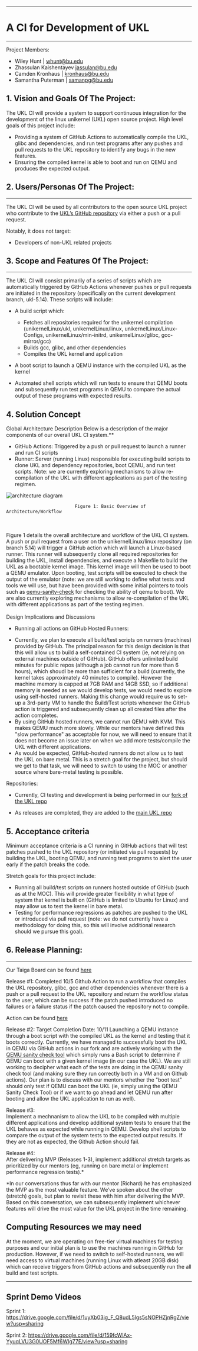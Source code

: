 ** **
# A CI for Development of UKL
** **
Project Members:  
- Wiley Hunt | whunt@bu.edu  
- Zhassulan Kaishentayev jassulan@bu.edu  
- Camden Kronhaus | kronhaus@bu.edu  
- Samantha Puterman | samanpg@bu.edu  

## 1.   Vision and Goals Of The Project:

The UKL CI will provide a system to support continuous integration for the development of the linux unikernel (UKL) open source project. High level goals of this project include:  
* Providing a system of GitHub Actions to automatically compile the UKL, glibc and dependencies, and run test programs after any pushes and pull requests to the UKL repository to identify any bugs in the new features. 
* Ensuring the compiled kernel is able to boot and run on QEMU and produces the expected output.

## 2. Users/Personas Of The Project:
** **
The UKL CI will be used by all contributors to the open source UKL project who contribute to the [UKL’s GitHub repository](https://github.com/unikernelLinux/linux) via either a push or a pull request.

Notably, it does not target:
* Developers of non-UKL related projects

## 3.   Scope and Features Of The Project:

** **
The UKL CI will consist primarily of a series of scripts which are automatically triggered by GitHub Actions whenever pushes or pull requests are initiated in the repository (specifically on the current development branch, ukl-5.14). These scripts will include: 
* A build script which:

    * Fetches all repositories required for the unikernel compilation (unikernelLinux/ukl, unikernelLinux/linux, unikernelLinux/Linux-Configs, unikernelLinux/min-initrd, unikernelLinux/glibc, gcc-mirror/gcc)
  * Builds gcc, glibc, and other dependencies
  * Compiles the UKL kernel and application
* A boot script to launch a QEMU instance with the compiled UKL as the kernel
* Automated shell scripts which will run tests to ensure that QEMU boots and subsequently run test programs in QEMU to compare the actual output of these programs with expected results. 

## 4. Solution Concept
Global Architecture Description
Below is a description of the major components of our overall UKL CI system.**
* GitHub Actions: Triggered by a push or pull request to launch a runner and run CI scripts
* Runner: Server (running Linux) responsible for executing build scripts to clone UKL and dependency repositories, boot QEMU, and run test scripts. Note: we are currently exploring mechanisms to allow re-compilation of the UKL with different applications as part of the testing regimen.

![architecture diagram](./images/architecture-diagram.png)
                  
                              Figure 1: Basic Overview of Architecture/Workflow

<br></br>
Figure 1 details the overall architecture and workflow of the UKL CI system. A push or pull request from a user on the unikernelLinux/linux repository (on branch 5.14) will trigger a GitHub action which will launch a Linux-based runner. This runner will subsequently clone all required repositories for building the UKL, install dependencies, and execute a Makefile to build the UKL as a bootable kernel image. This kernel image will then be used to boot a QEMU emulator. Upon booting, test scripts will be executed to check the output of the emulator (note: we are still working to define what tests and tools we will use, but have been provided with some initial pointers to tools such as [qemu-sanity-check](https://people.redhat.com/~rjones/qemu-sanity-check/) for checking the ability of qemu to boot). We are also currently exploring mechanisms to allow re-compilation of the UKL with different applications as part of the testing regimen. 
<br></br>
Design Implications and Discussions
* Running all actions on GitHub Hosted Runners: 
 - Currently, we plan to execute all build/test scripts on runners (machines) provided by GitHub. The principal reason for this design decision is that this will allow us to build a self-contained CI system (ie, not relying on external machines outside of GitHub). GitHub offers unlimited build minutes for public repos (although a job cannot run for more than 6 hours), which shoudl be more than sufficient for a build (currently, the kernel takes approximately 40 minutes to compile). However the machine memory is capped at 7GB RAM and 14GB SSD, so if additional memory is needed as we would develop tests, we would need to explore using self-hosted runners. Making this change would require us to set-up a 3rd-party VM to handle the Build/Test scripts whenever the GitHub action is triggered and subsequently clean up all created files after the action completes. 
 - By using GitHub hosted runners, we cannot run QEMU with KVM. This makes QEMU much more slowly. While our mentors have defined this "slow performance" as acceptable for now, we will need to ensure that it does not become an issue later on when we add more tests/compile the UKL with different applications.
 - As would be expected, GitHub-hosted runners do not allow us to test the UKL on bare metal. This is a stretch goal for the project, but should we get to that task, we will need to switch to using the MOC or another source where bare-metal testing is possible.

Repositories:

* Currently, CI testing and development is being performed in our [fork of the UKL repo](https://github.com/whunt1965/linux)

* As releases are completed, they are added to the [main UKL repo](https://github.com/unikernelLinux/linux)

## 5. Acceptance criteria
Minimum acceptance criteria is a CI running in GitHub actions that will test patches pushed to the UKL repository (or initiated via pull requests) by building the UKL, booting QEMU, and running test programs to alert the user early if the patch breaks the code.

Stretch goals for this project include:
* Running all build/test scripts on runners hosted outside of GitHub (such as at the MOC). This will provide greater flexibility in what type of system that kernel is built on (GitHub is limited to Ubuntu for Linux) and may allow us to test the kernel in bare metal.
* Testing for performance regressions as patches are pushed to the UKL or introduced via pull request (note: we do not currently have a methodology for doing this, so this will involve additional research should we pursue this goal).

## 6.  Release Planning:
** **
Our Taiga Board can be found [here](https://tree.taiga.io/project/anqianqi1-csec528-fall-21-a-ci-for-development-of-ukl/timeline)

Release #1: Completed 10/5
Github Action to run a workflow that compiles the UKL repository, glibc, gcc and other dependencies whenever there is a push or a pull request to the UKL repository and return the workflow status to the user, which can be success if the patch pushed introduced no failures or a failure status if the patch caused the repository not to compile. 

Action can be found [here](https://github.com/unikernelLinux/linux/actions)

Release #2: Target Completion Date: 10/11
Launching a QEMU instance through a boot script with the compiled UKL as the kernel and testing that it boots correctly. Currently, we have managed to successfully boot the UKL in QEMU via GitHub actions in our fork and are actively working with the [QEMU sanity check tool](http://git.annexia.org/?p=qemu-sanity-check.git;a=tree) which simply runs a Bash script to determine if QEMU can boot with a given kernel image (in our case the UKL). We are still working to decipher what each of the tests are doing in the QEMU sanity check tool (and making sure they run correctly both in a VM and on Github actions). Our plan is to discuss with our mentors whether the "boot test" should only test if QEMU can boot the UKL (ie, simply using the QEMU Sanity Check Tool) or if we want to go ahead and let QEMU run after booting and allow the UKL application to run as well).

Release #3:   
Implement a mechnanism to allow the UKL to be compiled with multiple different applications and develop additional system tests to ensure that the UKL behaves as expected while running in QEMU. Develop shell scripts to compare the output of the system tests to the expected output results. If they are not as expected, the Github Action should fail. 

Release #4:   
After delivering MVP (Releases 1-3), implement additional stretch targets as prioritized by our mentors (eg, running on bare metal or implement performance regression tests).*

*In our conversations thus far with our mentor (Richard) he has emphasized the MVP as the most valuable feature. We’ve spoken about the other (stretch) goals, but plan to revisit these with him after delivering the MVP. Based on this conversation, we can subsequently implement whichever features will drive the most value for the UKL project in the time remaining. 

## Computing Resources we may need
At the moment, we are operating on free-tier virtual machines for testing purposes and our initial plan is to use the machines running in GitHub for production. However, if we need to switch to self-hosted runners, we will need access to virtual machines (running Linux with atleast 20GB disk) which can receive triggers from GitHub actions and subsequently run the all build and test scripts. 
** **
## Sprint Demo Videos

Sprint 1: https://drive.google.com/file/d/1uyXb03ig_F_Q8udL5lgs5sNOPHZjnRgZ/view?usp=sharing

Sprint 2: https://drive.google.com/file/d/159fcWlAx-YyuqLVU3G0UOF5Mf6WIg77E/view?usp=sharing
